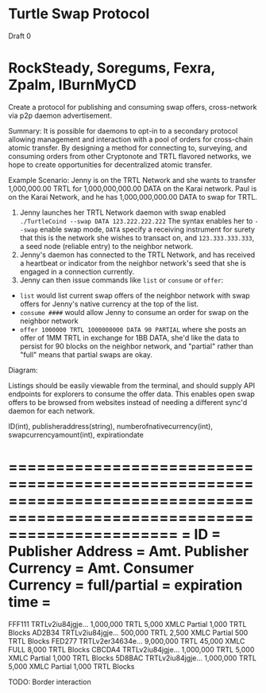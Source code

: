 # Turtle Swap Protocol
Draft 0





RockSteady, Soregums, Fexra, Zpalm, IBurnMyCD
===
Create a protocol for publishing and consuming swap offers, cross-network via p2p daemon advertisement.

Summary: It is possible for daemons to opt-in to a secondary protocol allowing management and interaction with a pool of orders for cross-chain atomic transfer.
By designing a method for connecting to, surveying, and consuming orders from other Cryptonote and TRTL flavored networks, we hope to create opportunities for decentralized atomic transfer.

Example Scenario: Jenny is on the TRTL Network and she wants to transfer 1,000,000.00 TRTL for 1,000,000,000.00 DATA on the Karai network. Paul is on the Karai Network, and he has 1,000,000,000.00 DATA to swap for TRTL.

1. Jenny launches her TRTL Network daemon with swap enabled ```./TurtleCoind --swap DATA 123.222.222.222```
The syntax enables her to `--swap` enable swap mode, `DATA` specify a receiving instrument for surety that this is the network she wishes to transact on, and `123.333.333.333`, a seed node (reliable entry) to the neighbor network.
2. Jenny's daemon has connected to the TRTL Network, and has received a heartbeat or indicator from the neighbor network's seed that she is engaged in a connection currently.
3. Jenny can then issue commands like `list` or `consume` or `offer`:
  - `list` would list current swap offers of the neighbor network with swap offers for Jenny's native currency at the top of the list.
  - `consume ####` would allow Jenny to consume an order for swap on the neighbor network
  - `offer 1000000 TRTL 1000000000 DATA 90 PARTIAL` where she posts an offer of 1MM TRTL in exchange for 1BB DATA, she'd like the data to persist for 90 blocks on the neighbor network, and "partial" rather than "full" means that partial swaps are okay.
  
Diagram:

Listings should be easily viewable from the terminal, and should supply API endpoints for explorers to consume the offer data. This enables open swap offers to be browsed from websites instead of needing a different sync'd daemon for each network.

ID(int), publisheraddress(string), numberofnativecurrency(int), swapcurrencyamount(int), expirationdate

==========================================================================================================================
=  ID  =  Publisher Address  =  Amt. Publisher Currency  =  Amt. Consumer Currency  =  full/partial  =  expiration time  =
==========================================================================================================================

 FFF111   TRTLv2iu84jgje...         1,000,000 TRTL               5,000 XMLC            Partial        1,000 TRTL Blocks
 AD2B34   TRTLv2iu84jgje...           500,000 TRTL               2,500 XMLC            Partial          500 TRTL Blocks
 FED277   TRTLv2er34634e...         9,000,000 TRTL              45,000 XMLC             FULL          8,000 TRTL Blocks
 CBCDA4   TRTLv2iu84jgje...         1,000,000 TRTL               5,000 XMLC            Partial        1,000 TRTL Blocks
 5D8BAC   TRTLv2iu84jgje...         1,000,000 TRTL               5,000 XMLC            Partial        1,000 TRTL Blocks
 
 
 
 TODO: Border interaction
